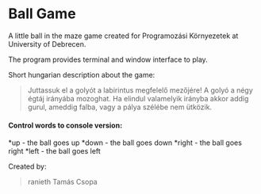 Ball Game
=========

A little ball in the maze game created for Programozási Környezetek at University of Debrecen.

The program provides terminal and window interface to play.

Short hungarian description about the game:
> Juttassuk el a golyót a labirintus megfelelő mezőjére! A golyó a négy égtáj irányába mozoghat. Ha elindul valamelyik irányba akkor addig gurul, ameddig falba, vagy a pálya szélébe nem ütközik.

#### Control words to console version:

*up - the ball goes up
*down - the ball goes down
*right - the ball goes right
*left - the ball goes left

Created by:
> ranieth
> Tamás Csopa
